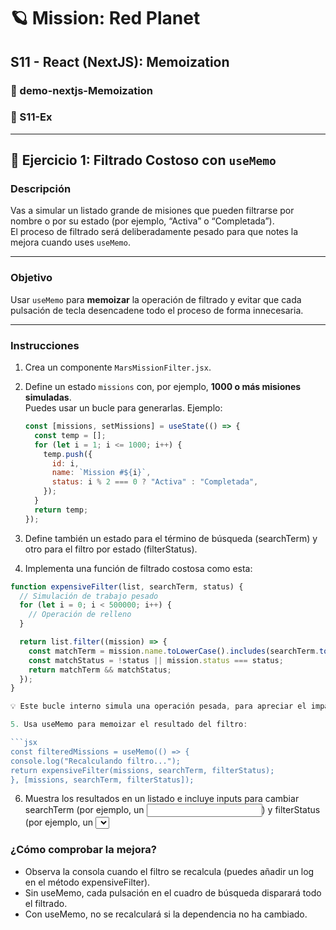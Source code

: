 # 🪐 Mission: Red Planet

## S11 - React (NextJS): Memoization

### 📁 demo-nextjs-Memoization  
### 📄 S11-Ex

---

## 🧪 Ejercicio 1: Filtrado Costoso con `useMemo`

### Descripción
Vas a simular un listado grande de misiones que pueden filtrarse por nombre o por su estado (por ejemplo, “Activa” o “Completada”).  
El proceso de filtrado será deliberadamente pesado para que notes la mejora cuando uses `useMemo`.

---

### Objetivo
Usar `useMemo` para **memoizar** la operación de filtrado y evitar que cada pulsación de tecla desencadene todo el proceso de forma innecesaria.

---

### Instrucciones

1. Crea un componente `MarsMissionFilter.jsx`.

2. Define un estado `missions` con, por ejemplo, **1000 o más misiones simuladas**.  
   Puedes usar un bucle para generarlas. Ejemplo:

   ```jsx
   const [missions, setMissions] = useState(() => {
     const temp = [];
     for (let i = 1; i <= 1000; i++) {
       temp.push({
         id: i,
         name: `Mission #${i}`,
         status: i % 2 === 0 ? "Activa" : "Completada",
       });
     }
     return temp;
   });
   
3. Define también un estado para el término de búsqueda (searchTerm) y otro para el filtro por estado (filterStatus).

4. Implementa una función de filtrado costosa como esta:

  ```jsx
  function expensiveFilter(list, searchTerm, status) {
    // Simulación de trabajo pesado
    for (let i = 0; i < 500000; i++) {
      // Operación de relleno
    }

    return list.filter((mission) => {
      const matchTerm = mission.name.toLowerCase().includes(searchTerm.toLowerCase());
      const matchStatus = !status || mission.status === status;
      return matchTerm && matchStatus;
    });
  }

💡 Este bucle interno simula una operación pesada, para apreciar el impacto del memoizado.

5. Usa useMemo para memoizar el resultado del filtro:

```jsx
const filteredMissions = useMemo(() => {
  console.log("Recalculando filtro...");
  return expensiveFilter(missions, searchTerm, filterStatus);
}, [missions, searchTerm, filterStatus]);
```

6. Muestra los resultados en un listado e incluye inputs para cambiar searchTerm (por ejemplo, un <input type="text" />) y filterStatus (por ejemplo, un <select> con “Activa”, “Completada” o “Todas”).

### ¿Cómo comprobar la mejora?
 - Observa la consola cuando el filtro se recalcula (puedes añadir un log en el método expensiveFilter).
 - Sin useMemo, cada pulsación en el cuadro de búsqueda disparará todo el filtrado.
 - Con useMemo, no se recalculará si la dependencia no ha cambiado.


